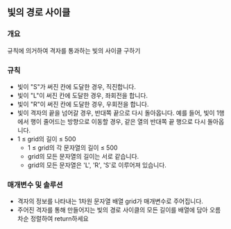 빛의 경로 사이클
-----
### 개요
규칙에 의거하여 격자를 통과하는 빛의 사이클 구하기
### 규칙
+ 빛이 "S"가 써진 칸에 도달한 경우, 직진합니다.
+ 빛이 "L"이 써진 칸에 도달한 경우, 좌회전을 합니다.
+ 빛이 "R"이 써진 칸에 도달한 경우, 우회전을 합니다.
+ 빛이 격자의 끝을 넘어갈 경우, 반대쪽 끝으로 다시 돌아옵니다. 예를 들어, 빛이 1행에서 행이 줄어드는 방향으로 이동할 경우, 같은 열의 반대쪽 끝 행으로 다시 돌아옵니다.
+ 1 ≤ grid의 길이 ≤ 500
    - 1 ≤ grid의 각 문자열의 길이 ≤ 500
    - grid의 모든 문자열의 길이는 서로 같습니다.
    - grid의 모든 문자열은 'L', 'R', 'S'로 이루어져 있습니다.
### 매개변수 및 솔루션
+ 격자의 정보를 나타내는 1차원 문자열 배열 grid가 매개변수로 주어집니다.
+ 주어진 격자를 통해 만들어지는 빛의 경로 사이클의 모든 길이를 배열에 담아 오름차순 정렬하여 return하세요